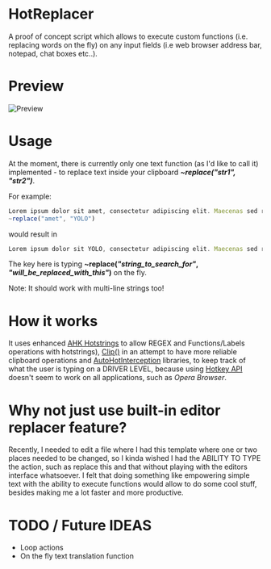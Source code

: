 # HotReplacer

A proof of concept script which allows to execute custom functions (i.e. replacing words on the fly) on any input fields (i.e web browser address bar, notepad, chat boxes etc..).

# Preview

![Preview](https://giant.gfycat.com/EdibleEnlightenedHound.gif)

# Usage

At the moment, there is currently only one text function (as I'd like to call it) implemented - to replace text inside your clipboard ***~replace("str1", "str2")***.

For example:
```js
Lorem ipsum dolor sit amet, consectetur adipiscing elit. Maecenas sed risus pretium, feugiat nulla sit amet.
~replace("amet", "YOLO")
```
would result in
```js
Lorem ipsum dolor sit YOLO, consectetur adipiscing elit. Maecenas sed risus pretium, feugiat nulla sit YOLO.
```

The key here is typing **~replace(*"string_to_search_for"*, *"will_be_replaced_with_this"*)** on the fly.

Note: It should work with multi-line strings too!

# How it works

It uses enhanced [AHK Hotstrings](https://github.com/menixator/hotstring) to allow REGEX and Functions/Labels operations with hotstrings), [Clip()](https://github.com/berban/Clip) in an attempt to have more reliable clipboard operations and [AutoHotInterception](https://github.com/evilC/AutoHotInterception) libraries, to keep track of what the user is typing on a DRIVER LEVEL, because using [Hotkey API](https://www.autohotkey.com/docs/commands/Hotkey.htm) doesn't seem to work on all applications, such as *Opera Browser*.

# Why not just use built-in editor replacer feature?

Recently, I needed to edit a file where I had this template where one or two places needed to be changed, so I kinda wished I had the ABILITY TO TYPE the action, such as replace this and that without playing with the editors interface whatsoever. I felt that doing something like empowering simple text with the ability to execute functions would allow to do some cool stuff, besides making me a lot faster and more productive.

# TODO / Future IDEAS

- Loop actions
- On the fly text translation function